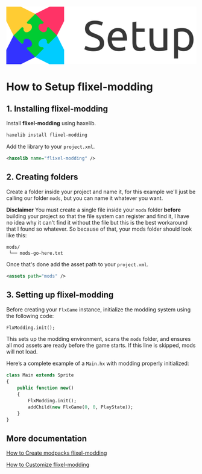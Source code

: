 ![](images/setup.png?raw=true)
# How to Setup flixel-modding

## 1. Installing flixel-modding
Install **flixel-modding** using haxelib.

```sh
haxelib install flixel-modding
```

Add the library to your `project.xml`.

```xml
<haxelib name="flixel-modding" />
```

## 2. Creating folders

Create a folder inside your project and name it, for this example we'll just be calling our folder `mods`, but you can name it whatever you want.

**Disclaimer**
You must create a single file inside your `mods` folder **before** building your project so that the file system can register and find it, I have no idea why it can't find it without the file but this is the best workaround that I found so whatever. So because of that, your mods folder should look like this:

```
mods/
 └── mods-go-here.txt
 ```

Once that's done add the asset path to your `project.xml`.

```xml
<assets path="mods" />
```

## 3. Setting up flixel-modding

Before creating your `FlxGame` instance, initialize the modding system using the following code:

```haxe
FlxModding.init();
```

This sets up the modding environment, scans the `mods` folder, and ensures all mod assets are ready before the game starts. If this line is skipped, mods will not load.

Here’s a complete example of a `Main.hx` with modding properly initialized:

```haxe
class Main extends Sprite
{
    public function new()
    {
        FlxModding.init();
        addChild(new FlxGame(0, 0, PlayState));
    }
}
```

## More documentation
[How to Create modpacks flixel-modding](doc_create.md)

[How to Customize flixel-modding](doc_customize.md)